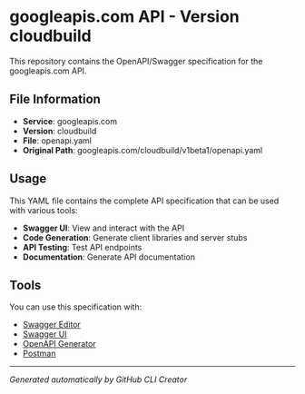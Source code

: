 # googleapis.com API - Version cloudbuild

This repository contains the OpenAPI/Swagger specification for the googleapis.com API.

## File Information

- **Service**: googleapis.com
- **Version**: cloudbuild
- **File**: openapi.yaml
- **Original Path**: googleapis.com/cloudbuild/v1beta1/openapi.yaml

## Usage

This YAML file contains the complete API specification that can be used with various tools:

- **Swagger UI**: View and interact with the API
- **Code Generation**: Generate client libraries and server stubs
- **API Testing**: Test API endpoints
- **Documentation**: Generate API documentation

## Tools

You can use this specification with:

- [Swagger Editor](https://editor.swagger.io/)
- [Swagger UI](https://swagger.io/tools/swagger-ui/)
- [OpenAPI Generator](https://openapi-generator.tech/)
- [Postman](https://www.postman.com/)

---

*Generated automatically by GitHub CLI Creator*
